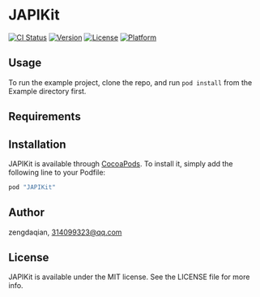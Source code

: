# JAPIKit

[![CI Status](http://img.shields.io/travis/zengdaqian/JAPIKit.svg?style=flat)](https://travis-ci.org/zengdaqian/JAPIKit)
[![Version](https://img.shields.io/cocoapods/v/JAPIKit.svg?style=flat)](http://cocoapods.org/pods/JAPIKit)
[![License](https://img.shields.io/cocoapods/l/JAPIKit.svg?style=flat)](http://cocoapods.org/pods/JAPIKit)
[![Platform](https://img.shields.io/cocoapods/p/JAPIKit.svg?style=flat)](http://cocoapods.org/pods/JAPIKit)

## Usage

To run the example project, clone the repo, and run `pod install` from the Example directory first.

## Requirements

## Installation

JAPIKit is available through [CocoaPods](http://cocoapods.org). To install
it, simply add the following line to your Podfile:

```ruby
pod "JAPIKit"
```

## Author

zengdaqian, 314099323@qq.com

## License

JAPIKit is available under the MIT license. See the LICENSE file for more info.
